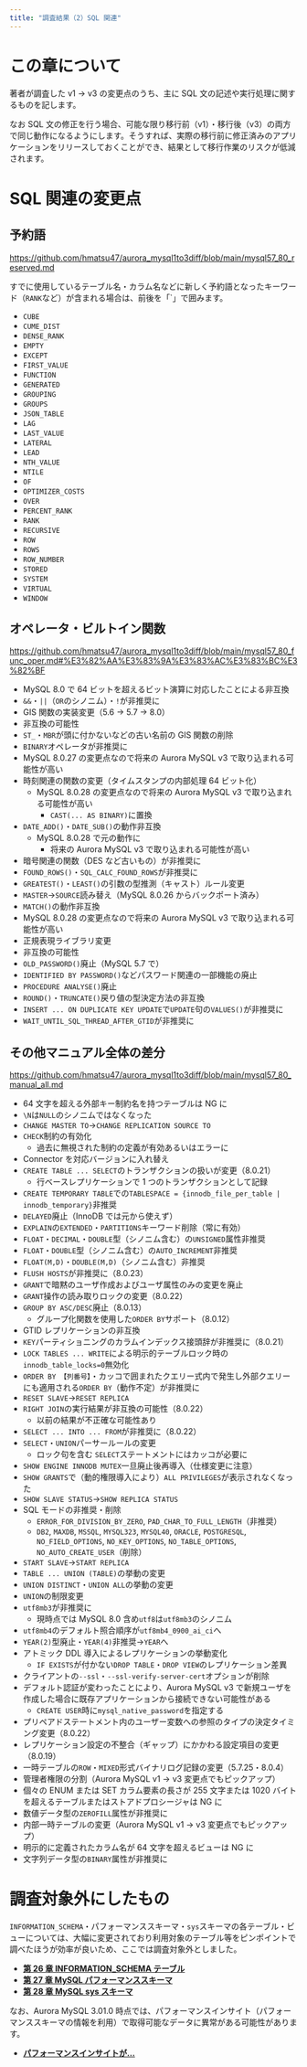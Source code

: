 ```yaml
---
title: "調査結果（2）SQL 関連"
---
```

# この章について

著者が調査した v1 → v3 の変更点のうち、主に SQL 文の記述や実行処理に関するものを記します。

なお SQL 文の修正を行う場合、可能な限り移行前（v1）・移行後（v3）の両方で同じ動作になるようにします。そうすれば、実際の移行前に修正済みのアプリケーションをリリースしておくことができ、結果として移行作業のリスクが低減されます。

# SQL 関連の変更点

## 予約語

https://github.com/hmatsu47/aurora_mysql1to3diff/blob/main/mysql57_80_reserved.md

すでに使用しているテーブル名・カラム名などに新しく予約語となったキーワード（`RANK`など）が含まれる場合は、前後を「`」で囲みます。

- `CUBE`
- `CUME_DIST`
- `DENSE_RANK`
- `EMPTY`
- `EXCEPT`
- `FIRST_VALUE`
- `FUNCTION`
- `GENERATED`
- `GROUPING`
- `GROUPS`
- `JSON_TABLE`
- `LAG`
- `LAST_VALUE`
- `LATERAL`
- `LEAD`
- `NTH_VALUE`
- `NTILE`
- `OF`
- `OPTIMIZER_COSTS`
- `OVER`
- `PERCENT_RANK`
- `RANK`
- `RECURSIVE`
- `ROW`
- `ROWS`
- `ROW_NUMBER`
- `STORED`
- `SYSTEM`
- `VIRTUAL`
- `WINDOW`

## オペレータ・ビルトイン関数

https://github.com/hmatsu47/aurora_mysql1to3diff/blob/main/mysql57_80_func_oper.md#%E3%82%AA%E3%83%9A%E3%83%AC%E3%83%BC%E3%82%BF

- MySQL 8.0 で 64 ビットを超えるビット演算に対応したことによる非互換
- `&&`・`||`（`OR`のシノニム）・`!`が非推奨に
- GIS 関数の実装変更（5.6 → 5.7 → 8.0）
- 非互換の可能性
- `ST_`・`MBR`が頭に付かないなどの古い名前の GIS 関数の削除
- `BINARY`オペレータが非推奨に
- MySQL 8.0.27 の変更点なので将来の Aurora MySQL v3 で取り込まれる可能性が高い
- 時刻関連の関数の変更（タイムスタンプの内部処理 64 ビット化）
  - MySQL 8.0.28 の変更点なので将来の Aurora MySQL v3 で取り込まれる可能性が高い
    - `CAST(... AS BINARY)`に置換
- `DATE_ADD()`・`DATE_SUB()`の動作非互換
  - MySQL 8.0.28 で元の動作に
    - 将来の Aurora MySQL v3 で取り込まれる可能性が高い
- 暗号関連の関数（DES など古いもの）が非推奨に
- `FOUND_ROWS()`・`SQL_CALC_FOUND_ROWS`が非推奨に
- `GREATEST()`・`LEAST()`の引数の型推測（キャスト）ルール変更
- `MASTER`→`SOURCE`読み替え（MySQL 8.0.26 からバックポート済み）
- `MATCH()`の動作非互換
- MySQL 8.0.28 の変更点なので将来の Aurora MySQL v3 で取り込まれる可能性が高い
- 正規表現ライブラリ変更
- 非互換の可能性
- `OLD_PASSWORD()`廃止（MySQL 5.7 で）
- `IDENTIFIED BY PASSWORD()`などパスワード関連の一部機能の廃止
- `PROCEDURE ANALYSE()`廃止
- `ROUND()`・`TRUNCATE()`戻り値の型決定方法の非互換
- `INSERT ... ON DUPLICATE KEY UPDATE`で`UPDATE`句の`VALUES()`が非推奨に
- `WAIT_UNTIL_SQL_THREAD_AFTER_GTID`が非推奨に

## その他マニュアル全体の差分

https://github.com/hmatsu47/aurora_mysql1to3diff/blob/main/mysql57_80_manual_all.md

- 64 文字を超える外部キー制約名を持つテーブルは NG に
- `\N`は`NULL`のシノニムではなくなった
- `CHANGE MASTER TO`→`CHANGE REPLICATION SOURCE TO`
- `CHECK`制約の有効化
  - 過去に無視された制約の定義が有効あるいはエラーに
- Connector を対応バージョンに入れ替え
- `CREATE TABLE ... SELECT`のトランザクションの扱いが変更（8.0.21）
  - 行ベースレプリケーションで 1 つのトランザクションとして記録
- `CREATE TEMPORARY TABLE`での`TABLESPACE = {innodb_file_per_table | innodb_temporary}`非推奨
- `DELAYED`廃止（InnoDB では元から使えず）
- `EXPLAIN`の`EXTENDED`・`PARTITIONS`キーワード削除（常に有効）
- `FLOAT`・`DECIMAL`・`DOUBLE`型（シノニム含む）の`UNSIGNED`属性非推奨
- `FLOAT`・`DOUBLE`型（シノニム含む）の`AUTO_INCREMENT`非推奨
- `FLOAT(M,D)`・`DOUBLE(M,D)`（シノニム含む）非推奨
- `FLUSH HOSTS`が非推奨に（8.0.23）
- `GRANT`で暗黙のユーザ作成およびユーザ属性のみの変更を廃止
- `GRANT`操作の読み取りロックの変更（8.0.22）
- `GROUP BY ASC/DESC`廃止（8.0.13）
  - グループ化関数を使用した`ORDER BY`サポート（8.0.12）
- GTID レプリケーションの非互換
- `KEY`パーティショニングのカラムインデックス接頭辞が非推奨に（8.0.21）
- `LOCK TABLES ... WRITE`による明示的テーブルロック時の`innodb_table_locks=0`無効化
- `ORDER BY 【列番号】`・カッコで囲まれたクエリー式内で発生し外部クエリーにも適用される`ORDER BY`（動作不定）が非推奨に
- `RESET SLAVE`→`RESET REPLICA`
- `RIGHT JOIN`の実行結果が非互換の可能性（8.0.22）
  - 以前の結果が不正確な可能性あり
- `SELECT ... INTO ... FROM`が非推奨に（8.0.22）
- `SELECT`・`UNION`パーサールールの変更
  - ロック句を含む `SELECT`ステートメントにはカッコが必要に
- `SHOW ENGINE INNODB MUTEX`一旦廃止後再導入（仕様変更に注意）
- `SHOW GRANTS`で（動的権限導入により）`ALL PRIVILEGES`が表示されなくなった
- `SHOW SLAVE STATUS`→`SHOW REPLICA STATUS`
- SQL モードの非推奨・削除
  - `ERROR_FOR_DIVISION_BY_ZERO`, `PAD_CHAR_TO_FULL_LENGTH`（非推奨）
  - `DB2`, `MAXDB`, `MSSQL`, `MYSQL323`, `MYSQL40`, `ORACLE`, `POSTGRESQL`, `NO_FIELD_OPTIONS`, `NO_KEY_OPTIONS`, `NO_TABLE_OPTIONS`, `NO_AUTO_CREATE_USER`（削除）
- `START SLAVE`→`START REPLICA`
- `TABLE ... UNION (TABLE)`の挙動の変更
- `UNION DISTINCT`・`UNION ALL`の挙動の変更
- `UNION`の制限変更
- `utf8mb3`が非推奨に
  - 現時点では MySQL 8.0 含め`utf8`は`utf8mb3`のシノニム
- `utf8mb4`のデフォルト照合順序が`utf8mb4_0900_ai_ci`へ
- `YEAR(2)`型廃止・`YEAR(4)`非推奨→`YEAR`へ
- アトミック DDL 導入によるレプリケーションの挙動変化
  - `IF EXISTS`が付かない`DROP TABLE`・`DROP VIEW`のレプリケーション差異
- クライアントの`--ssl`・`--ssl-verify-server-cert`オプションが削除
- デフォルト認証が変わったことにより、Aurora MySQL v3 で新規ユーザを作成した場合に既存アプリケーションから接続できない可能性がある
  - `CREATE USER`時に`mysql_native_password`を指定する
- プリペアドステートメント内のユーザー変数への参照のタイプの決定タイミング変更（8.0.22）
- レプリケーション設定の不整合（ギャップ）にかかわる設定項目の変更（8.0.19）
- 一時テーブルの`ROW`・`MIXED`形式バイナリログ記録の変更（5.7.25・8.0.4）
- 管理者権限の分割（Aurora MySQL v1 → v3 変更点でもピックアップ）
- 個々の ENUM または SET カラム要素の長さが 255 文字または 1020 バイトを超えるテーブルまたはストアドプロシージャは NG に
- 数値データ型の`ZEROFILL`属性が非推奨に
- 内部一時テーブルの変更（Aurora MySQL v1 → v3 変更点でもピックアップ）
- 明示的に定義されたカラム名が 64 文字を超えるビューは NG に
- 文字列データ型の`BINARY`属性が非推奨に

# 調査対象外にしたもの

`INFORMATION_SCHEMA`・パフォーマンススキーマ・`sys`スキーマの各テーブル・ビューについては、大幅に変更されており利用対象のテーブル等をピンポイントで調べたほうが効率が良いため、ここでは調査対象外としました。

- **[第 26 章 INFORMATION_SCHEMA テーブル](https://dev.mysql.com/doc/refman/8.0/ja/information-schema.html)**
- **[第 27 章 MySQL パフォーマンススキーマ](https://dev.mysql.com/doc/refman/8.0/ja/performance-schema.html)**
- **[第 28 章 MySQL sys スキーマ](https://dev.mysql.com/doc/refman/8.0/ja/sys-schema.html)**

なお、Aurora MySQL 3.01.0 時点では、パフォーマンスインサイト（パフォーマンススキーマの情報を利用）で取得可能なデータに異常がある可能性があります。

- **[パフォーマンスインサイトが…](https://qiita.com/hmatsu47/items/9db2ad8e8f41e44a54b7#%E3%83%91%E3%83%95%E3%82%A9%E3%83%BC%E3%83%9E%E3%83%B3%E3%82%B9%E3%82%A4%E3%83%B3%E3%82%B5%E3%82%A4%E3%83%88%E3%81%8C)**